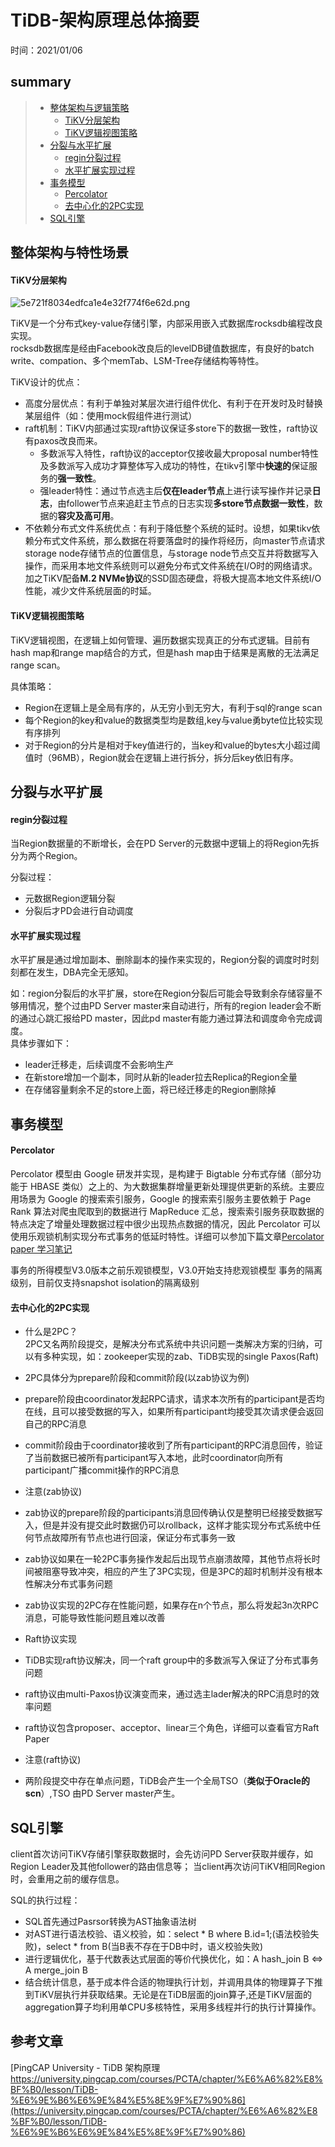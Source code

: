 # TiDB-架构原理总体摘要
时间：2021/01/06


## summary
> - [整体架构与逻辑策略](#整体架构与特性场景)  
>   - [TiKV分层架构](#TiKV分层架构)
>   - [TiKV逻辑视图策略](#TiKV逻辑视图策略)
> - [分裂与水平扩展](#分裂与水平扩展)  
>   - [regin分裂过程](#regin分裂过程)  
>   - [水平扩展实现过程](#水平扩展实现过程)  
> - [事务模型](#事务模型)  
>   - [Percolator](#Percolator)  
>   - [去中心化的2PC实现](#去中心化的2PC实现)  
> - [SQL引擎](#SQL引擎)  





## 整体架构与特性场景

#### TiKV分层架构


![5e721f8034edfca1e4e32f774f6e62d.png](http://cdn.lifemini.cn/dbblog/20210106/b7b42a2b12aa451bbd693ca112fa941d.png)

TiKV是一个分布式key-value存储引擎，内部采用嵌入式数据库rocksdb编程改良实现。  
rocksdb数据库是经由Facebook改良后的levelDB键值数据库，有良好的batch write、compation、多个memTab、LSM-Tree存储结构等特性。  

TiKV设计的优点：
 - 高度分层优点：有利于单独对某层次进行组件优化、有利于在开发时及时替换某层组件（如：使用mock假组件进行测试）
 - raft机制：TiKV内部通过实现raft协议保证多store下的数据一致性，raft协议有paxos改良而来。
    - 多数派写入特性，raft协议的acceptor仅接收最大proposal number特性及多数派写入成功才算整体写入成功的特性，在tikv引擎中**快速的**保证服务的**强一致性**。 
    - 强leader特性：通过节点选主后**仅在leader节点**上进行读写操作并记录**日志**，由follower节点来追赶主节点的日志实现**多store节点数据一致性**，数据的**容灾及高可用**。  
 - 不依赖分布式文件系统优点：有利于降低整个系统的延时。设想，如果tikv依赖分布式文件系统，那么数据在将要落盘时的操作将经历，向master节点请求storage node存储节点的位置信息，与storage node节点交互并将数据写入操作，而采用本地文件系统则可以避免分布式文件系统在I/O时的网络请求。加之TiKV配备**M.2 NVMe协议**的SSD固态硬盘，将极大提高本地文件系统I/O性能，减少文件系统层面的时延。


#### TiKV逻辑视图策略

TiKV逻辑视图，在逻辑上如何管理、遍历数据实现真正的分布式逻辑。目前有hash map和range map结合的方式，但是hash map由于结果是离散的无法满足range scan。

具体策略：
 - Region在逻辑上是全局有序的，从无穷小到无穷大，有利于sql的range scan
 - 每个Region的key和value的数据类型均是数组,key与value勇byte位比较实现有序排列
 - 对于Region的分片是相对于key值进行的，当key和value的bytes大小超过阈值时（96MB），Region就会在逻辑上进行拆分，拆分后key依旧有序。


## 分裂与水平扩展

#### regin分裂过程   
当Region数据量的不断增长，会在PD Server的元数据中逻辑上的将Region先拆分为两个Region。

分裂过程：
 - 元数据Region逻辑分裂
 - 分裂后才PD会进行自动调度

#### 水平扩展实现过程
水平扩展是通过增加副本、删除副本的操作来实现的，Region分裂的调度时时刻刻都在发生，DBA完全无感知。

如：region分裂后的水平扩展，store在Region分裂后可能会导致剩余存储容量不够用情况，整个过由PD Server master来自动进行，所有的region leader会不断的通过心跳汇报给PD master，因此pd master有能力通过算法和调度命令完成调度。  
具体步骤如下：
 - leader迁移走，后续调度不会影响生产
 - 在新store增加一个副本，同时从新的leader拉去Replica的Region全量
 - 在存储容量剩余不足的store上面，将已经迁移走的Region删除掉

## 事务模型

#### Percolator

Percolator 模型由 Google 研发并实现，是构建于 Bigtable 分布式存储（部分功能于 HBASE 类似）之上的、为大数据集群增量更新处理提供更新的系统。主要应用场景为 Google 的搜索索引服务，Google 的搜索索引服务主要依赖于 Page Rank 算法对爬虫爬取到的数据进行 MapReduce 汇总，搜索索引服务获取数据的特点决定了增量处理数据过程中很少出现热点数据的情况，因此 Percolator 可以使用乐观锁机制实现分布式事务的低延时特性。详细可以参加下篇文章[Percolator paper 学习笔记]()

事务的所得模型V3.0版本之前乐观锁模型，V3.0开始支持悲观锁模型
事务的隔离级别，目前仅支持snapshot isolation的隔离级别

#### 去中心化的2PC实现

 - 什么是2PC？  
 2PC又名两阶段提交，是解决分布式系统中共识问题一类解决方案的归纳，可以有多种实现，如：zookeeper实现的zab、TiDB实现的single Paxos(Raft)
 
 - 2PC具体分为prepare阶段和commit阶段(以zab协议为例)
  - prepare阶段由coordinator发起RPC请求，请求本次所有的participant是否均在线，且可以接受数据的写入，如果所有participant均接受其次请求便会返回自己的RPC消息
  - commit阶段由于coordinator接收到了所有participant的RPC消息回传，验证了当前数据已被所有participant写入本地，此时coordinator向所有participant广播commit操作的RPC消息

 - 注意(zab协议)
  - zab协议的prepare阶段的participants消息回传确认仅是整明已经接受数据写入，但是并没有提交此时数据仍可以rollback，这样才能实现分布式系统中任何节点故障所有节点也进行回滚，保证分布式事务一致
  - zab协议如果在一轮2PC事务操作发起后出现节点崩溃故障，其他节点将长时间被阻塞导致冲突，相应的产生了3PC实现，但是3PC的超时机制并没有根本性解决分布式事务问题
  - zab协议实现的2PC存在性能问题，如果存在n个节点，那么将发起3n次RPC消息，可能导致性能问题且难以改善

 - Raft协议实现
  - TiDB实现raft协议解决，同一个raft group中的多数派写入保证了分布式事务问题
  - raft协议由multi-Paxos协议演变而来，通过选主lader解决的RPC消息时的效率问题
  - raft协议包含proposer、acceptor、linear三个角色，详细可以查看官方Raft Paper

 - 注意(raft协议)
  - 两阶段提交中存在单点问题，TiDB会产生一个全局TSO（**类似于Oracle的scn**）,TSO 由PD Server master产生。



## SQL引擎
client首次访问TiKV存储引擎获取数据时，会先访问PD Server获取并缓存，如Region Leader及其他follower的路由信息等；
当client再次访问TiKV相同Region时，会重用之前的缓存信息。

SQL的执行过程：
 - SQL首先通过Pasrsor转换为AST抽象语法树
 - 对AST进行语法校验、语义校验，如：select * B where B.id=1;(语法校验失败)，select * from B(当B表不存在于DB中时，语义校验失败)
 - 进行逻辑优化，基于代数表达式层面的等价代换优化，如：A hash_join B <=> A merge_join B 
 - 结合统计信息，基于成本件合适的物理执行计划，并调用具体的物理算子下推到TiKV层执行并获取结果。无论是在TiDB层面的join算子,还是TiKV层面的aggregation算子均利用单CPU多核特性，采用多线程并行的执行计算操作。







## 参考文章

[PingCAP University - TiDB 架构原理 https://university.pingcap.com/courses/PCTA/chapter/%E6%A6%82%E8%BF%B0/lesson/TiDB-%E6%9E%B6%E6%9E%84%E5%8E%9F%E7%90%86](https://university.pingcap.com/courses/PCTA/chapter/%E6%A6%82%E8%BF%B0/lesson/TiDB-%E6%9E%B6%E6%9E%84%E5%8E%9F%E7%90%86)